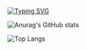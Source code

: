 [![Typing SVG](https://readme-typing-svg.demolab.com?font=lato&duration=1000&color=BAD974&multiline=true&width=435&lines=Hi%2C+I'm+Alex!+;A+Full-Stack+Software+Developer)](https://git.io/typing-svg)

![Anurag's GitHub stats](https://github-readme-stats.vercel.app/api?username=vallem13&hide=stars,prs,contribs&show_icons=true&theme=ocean_dark)

![Top Langs](https://github-readme-stats.vercel.app/api/top-langs/?username=vallem13&hide=glsl&langs_count=10&theme=ocean_dark)

<!-- ![Peek 2020-07-09 15-53](https://user-images.githubusercontent.com/7910856/87048834-84abea80-c1fc-11ea-9342-27b96a046ba4.gif) -->

<!--
**vallem13/vallem13** is a ✨ _special_ ✨ repository because its `README.md` (this file) appears on your GitHub profile.

Here are some ideas to get you started:

- 🔭 I’m currently working on ...
- 🌱 I’m currently learning ...
- 👯 I’m looking to collaborate on ...
- 🤔 I’m looking for help with ...
- 💬 Ask me about ...
- 📫 How to reach me: ...
- 😄 Pronouns: ...
- ⚡ Fun fact: ...
-->
